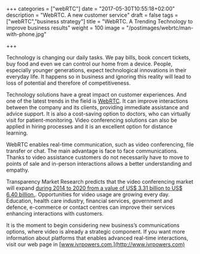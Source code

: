 +++
categories = ["webRTC"]
date = "2017-05-30T10:55:18+02:00"
description = "WebRTC. A new customer service"
draft = false
tags = ["webRTC","business strategy"]
title = "WebRTC. A Trending Technology to improve business results"
weight = 100
image = "/postimages/webrtc/man-with-phone.jpg"

+++

Technology is changing our daily tasks. We pay bills, book concert tickets, buy food and even we can control our home from a device. People, especially younger generations, expect technological innovations in their everyday life. It happens so in business and ignoring this reality will lead to loss of potential and therefore of competitiveness.
 
Technology solutions have a great impact on customer experiences. And one of the latest trends in the field is [WebRTC](http://blog.test.ivrpowers.com/post/what-is-webrtc/). It can improve interactions between the company and its clients, providing immediate assistance and advice support. It is also a cost-saving option to doctors, who can virtually visit for patient-monitoring. Video conferencing solutions can also be applied in hiring processes and it is an excellent option for distance learning.
 
WebRTC enables real-time communication, such as video conferencing, file transfer or chat. The main advantage is face to face communications. Thanks to video assistance customers do not necessarily have to move to points of sale and in-person interactions allows a better understanding and empathy.
 
Transparency Market Research predicts that the video conferencing market will expand [during 2014 to 2020 from a value of US$ 3.31 billion to US$ 6.40 billion.](https://globenewswire.com/news-release/2015/12/04/793038/10157897/en/Video-Conferencing-Market-to-Expand-at-9-3-CAGR-to-2020-Thanks-to-Increasing-Usage-in-Healthcare-and-Defense-Transparency-Market-Research.html ). Opportunities for video usage are growing every day. Education, health care industry, financial services, government and defence, e-commerce or contact centres can improve their services enhancing interactions with customers.
 
It is the moment to begin considering new business’s communications options, where video is already a strategic component. If you want more information about platforms that enables advanced real-time interactions, visit our web page in [www.ivrpowers.com.](http://www.ivrpowers.com)